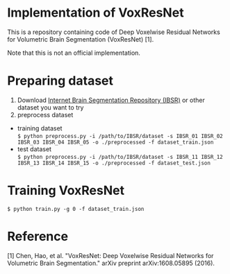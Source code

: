 # Implementation of VoxResNet

This is a repository containing code of Deep Voxelwise Residual Networks for Volumetric Brain Segmentation (VoxResNet) [1].

Note that this is not an official implementation.


# Preparing dataset
1. Download [Internet Brain Segmentation Repository (IBSR)](https://www.nitrc.org/frs/download.php/5731/IBSR_V2.0_nifti_stripped.tgz) or other dataset you want to try
2. preprocess dataset
  - training dataset  
  `$ python preprocess.py -i /path/to/IBSR/dataset -s IBSR_01 IBSR_02 IBSR_03 IBSR_04 IBSR_05 -o ./preprocessed -f dataset_train.json`
  - test dataset  
  `$ python preprocess.py -i /path/to/IBSR/dataset -s IBSR_11 IBSR_12 IBSR_13 IBSR_14 IBSR_15 -o ./preprocessed -f dataset_test.json`


# Training VoxResNet
`$ python train.py -g 0 -f dataset_train.json`


# Reference

[1] Chen, Hao, et al. "VoxResNet: Deep Voxelwise Residual Networks for Volumetric Brain Segmentation." arXiv preprint arXiv:1608.05895 (2016).
